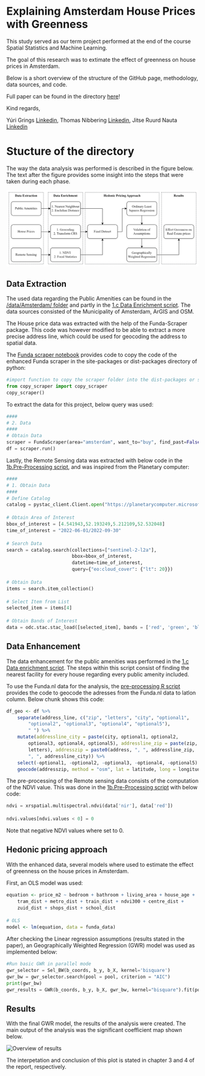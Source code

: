 Explaining Amsterdam House Prices with Greenness
================

This study served as our term project performed at the end of the course
Spatial Statistics and Machine Learning.

The goal of this research was to extimate the effect of greenness on
house prices in Amsterdam.

Below is a short overview of the structure of the GitHub page,
methodology, data sources, and code.

Full paper can be found in the directory
[here](https://github.com/JitseRuurd/Amsterdam_Urban_Green/blob/main/Paper/Term-Project---Grings%2C-Nauta%2C-Nibbering.pdf)!

Kind regards,

Yúri Grings [Linkedin](https://www.linkedin.com/in/yurigrings/), Thomas
Nibbering [Linkedin](https://www.linkedin.com/in/thomas-nibbering/),
Jitse Ruurd Nauta
[Linkedin](https://www.linkedin.com/in/jitseruurdnauta/)

# Stucture of the directory

The way the data analysis was performed is described in the figure
below. The text after the figure provides some insight into the steps
that were taken during each phase.

![Overview of methods](Paper/figures/Methods.png)

## Data Extraction

The used data regarding the Public Amenities can be found in the
[/data/Amsterdam/
folder](https://github.com/JitseRuurd/Amsterdam_Urban_Green/tree/main/data/Amsterdam)
and partly in the [1.c Data Enrichment
script](https://github.com/JitseRuurd/Amsterdam_Urban_Green/blob/main/1c.%20Data%20enrichment.R).
The data sources consisted of the Municipality of Amsterdam, ArGIS and
OSM.

The House price data was extracted with the help of the Funda-Scraper
package. This code was however modified to be able to extract a more
precise address line, which could be used for geocoding the address to
spatial data.

The [Funda scraper
notebook](https://github.com/JitseRuurd/Amsterdam_Urban_Green/blob/main/Scraper/Scraper.ipynb)
provides code to copy the code of the enhanced Funda scraper in the
site-packages or dist-packages directory of python:

``` python
#import function to copy the scraper folder into the dist-packages or site-packages libraries
from copy_scraper import copy_scraper
copy_scraper()
```

To extract the data for this project, below query was used:

``` python
####
# 2. Data
####
# Obtain Data
scraper = FundaScraper(area="amsterdam", want_to="buy", find_past=False, n_pages = 1000)
df = scraper.run()
```

Lastly, the Remote Sensing data was extracted with below code in the
[1b.Pre-Processing
script](https://github.com/JitseRuurd/Amsterdam_Urban_Green/blob/main/1b.%20Pre-Processing.ipynb),
and was inspired from the Planetary computer:

``` python
####
# 1. Obtain Data
####
# Define Catalog
catalog = pystac_client.Client.open("https://planetarycomputer.microsoft.com/api/stac/v1",modifier=planetary_computer.sign_inplace)

# Obtain Area of Interest
bbox_of_interest = [4.541943,52.193249,5.212109,52.532048] 
time_of_interest = "2022-06-01/2022-09-30" 

# Search Data
search = catalog.search(collections=["sentinel-2-l2a"],
                        bbox=bbox_of_interest,
                        datetime=time_of_interest,
                        query={"eo:cloud_cover": {"lt": 20}})

# Obtain Data
items = search.item_collection()

# Select Item from List
selected_item = items[4]

# Obtain Bands of Interest
data = odc.stac.stac_load([selected_item], bands = ['red', 'green', 'blue', 'nir'], bbox = bbox_of_interest).isel(time=0)
```

## Data Enhancement

The data enhancement for the public amenities was performed in the [1.c
Data enrichment
script](https://github.com/JitseRuurd/Amsterdam_Urban_Green/blob/main/1c.%20Data%20enrichment.R).
The steps within this script consist of finding the nearest facility for
every house regarding every public amenity included.

To use the Funda.nl data for the analysis, the [pre-processing R
script](https://github.com/JitseRuurd/Amsterdam_Urban_Green/blob/main/1a.%20Pre-processing.R)
provides the code to geocode the adresses from the Funda.nl data to
latlon column. Below chunk shows this code:

``` r
df_geo <- df %>%
    separate(address_line, c("zip", "letters", "city", "optional1",
        "optional2", "optional3", "optional4", "optional5"),
        " ") %>%
    mutate(addressline_city = paste(city, optional1, optional2,
        optional3, optional4, optional5), addressline_zip = paste(zip,
        letters), addresszip = paste0(address, ", ", addressline_zip,
        ", ", addressline_city)) %>%
    select(-optional1, -optional2, -optional3, -optional4, -optional5) %>%
    geocode(addresszip, method = "osm", lat = latitude, long = longitude)
```

The pre-processing of the Remote sensing data consists of the
computation of the NDVI value. This was done in the [1b.Pre-Processing
script](https://github.com/JitseRuurd/Amsterdam_Urban_Green/blob/main/1b.%20Pre-Processing.ipynb)
with below code:

``` python
ndvi = xrspatial.multispectral.ndvi(data['nir'], data['red'])

ndvi.values[ndvi.values < 0] = 0
```

Note that negative NDVI values where set to 0.

## Hedonic pricing approach

With the enhanced data, several models where used to estimate the effect
of greenness on the house prices in Amsterdam.

First, an OLS model was used:

``` r
equation <- price_m2 ~ bedroom + bathroom + living_area + house_age +
    tram_dist + metro_dist + train_dist + ndvi300 + centre_dist +
    zuid_dist + shops_dist + school_dist

# OLS
model <- lm(equation, data = funda_data)
```

After checking the Linear regression assumptions (results stated in the
paper), an Geographically Weighted Regression (GWR) model was used as
implemented below:

``` python
#Run basic GWR in parallel mode
gwr_selector = Sel_BW(b_coords, b_y, b_X, kernel='bisquare')
gwr_bw = gwr_selector.search(pool = pool, criterion = "AIC") 
print(gwr_bw)
gwr_results = GWR(b_coords, b_y, b_X, gwr_bw, kernel="bisquare").fit(pool = pool)
```

## Results

With the final GWR model, the results of the analysis were created. The
main output of the analysis was the significant coefficient map shown
below.

![Overview of
results](Paper/figures/Economic_Value_Urban_Green_clip.png)

The interpetation and conclusion of this plot is stated in chapter 3 and
4 of the report, respectively.
